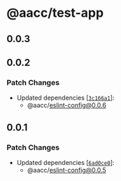 # @aacc/test-app

## 0.0.3

## 0.0.2

### Patch Changes

- Updated dependencies
  [[`3c166a1`](https://github.com/aaronccasanova/aacc/commit/3c166a1c6be25475cc5621f1543a71f176f8ae8c)]:
  - @aacc/eslint-config@0.0.6

## 0.0.1

### Patch Changes

- Updated dependencies
  [[`6ad0ce0`](https://github.com/aaronccasanova/aacc/commit/6ad0ce0fa7fd7c7a2c951833fb1616d43b6ebda7)]:
  - @aacc/eslint-config@0.0.5
